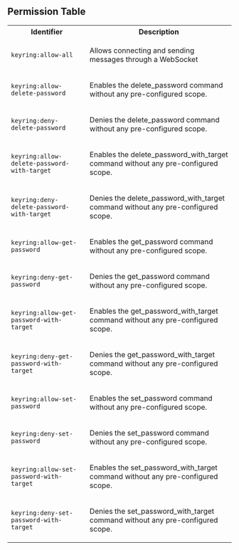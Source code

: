 
## Permission Table

<table>
<tr>
<th>Identifier</th>
<th>Description</th>
</tr>


<tr>
<td>

`keyring:allow-all`

</td>
<td>

Allows connecting and sending messages through a WebSocket

</td>
</tr>

<tr>
<td>

`keyring:allow-delete-password`

</td>
<td>

Enables the delete_password command without any pre-configured scope.

</td>
</tr>

<tr>
<td>

`keyring:deny-delete-password`

</td>
<td>

Denies the delete_password command without any pre-configured scope.

</td>
</tr>

<tr>
<td>

`keyring:allow-delete-password-with-target`

</td>
<td>

Enables the delete_password_with_target command without any pre-configured scope.

</td>
</tr>

<tr>
<td>

`keyring:deny-delete-password-with-target`

</td>
<td>

Denies the delete_password_with_target command without any pre-configured scope.

</td>
</tr>

<tr>
<td>

`keyring:allow-get-password`

</td>
<td>

Enables the get_password command without any pre-configured scope.

</td>
</tr>

<tr>
<td>

`keyring:deny-get-password`

</td>
<td>

Denies the get_password command without any pre-configured scope.

</td>
</tr>

<tr>
<td>

`keyring:allow-get-password-with-target`

</td>
<td>

Enables the get_password_with_target command without any pre-configured scope.

</td>
</tr>

<tr>
<td>

`keyring:deny-get-password-with-target`

</td>
<td>

Denies the get_password_with_target command without any pre-configured scope.

</td>
</tr>

<tr>
<td>

`keyring:allow-set-password`

</td>
<td>

Enables the set_password command without any pre-configured scope.

</td>
</tr>

<tr>
<td>

`keyring:deny-set-password`

</td>
<td>

Denies the set_password command without any pre-configured scope.

</td>
</tr>

<tr>
<td>

`keyring:allow-set-password-with-target`

</td>
<td>

Enables the set_password_with_target command without any pre-configured scope.

</td>
</tr>

<tr>
<td>

`keyring:deny-set-password-with-target`

</td>
<td>

Denies the set_password_with_target command without any pre-configured scope.

</td>
</tr>
</table>
